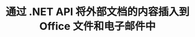 ---
############################# Static ############################
layout: "auto-gen-gist"
draft: false
path: "zh/assembly/net/document/md/"
otherformats: PDF HTML XPS TIFF MHTML TXT XAML EPUB SVG PS PCL XML OTT OXPS POT OTP DOC DOCX DOCM DOT DOTX DOTM RTF ODT OTT XLS XLT XLSX XLSM XLTX XLTM XLSB ODS PPT PPTX PPTM PPS PPSX PPSM  POTX POTM ODP EML EMLX MSG 

############################# Head ############################
head_title: "通过 .NET API 将外部文档的内容插入电子邮件和 MD 文件"
head_description: "GroupDocs.Assembly .NET API 使程序员能够将外部文档的内容动态插入 PDF DOC、DOCX、RTF、XLSX、CSV、PPTX、EML、MSG 和其他文件格式。"

############################# Header ############################
title: "通过 .NET API 将外部文档的内容插入到 Office 文件和电子邮件中"
description: "GroupDocs.Assembly .NET API 完全支持将外部文档内容动态插入报告、电子邮件和 Office 文档，如 PDF DOCX、XLSX、CSV、PPTX、MSG 等。"

######################### Download Button #######################
button:
    enable: true

############################# About ############################
about:
    enable: true
    title: "如何通过 .NET 将外部文档的内容插入到其他文件、报告和电子邮件中？"
    content: |
       文档或文档文件是指用户可以在稍后阶段检索的数字和非数字信息集。计算机或数字文档是由软件应用程序创建的文件，可以存储在计算机系统中。通常使用文字处理器或文本编辑器在计算机系统上创建电子文档。 GroupDocs.Assembly for .NET 是一个非常有用的 API，可帮助软件开发人员创建功能强大的应用程序软件，这些软件可用于轻松创建和管理他们的文档。它允许软件开发人员将外部文档的内容动态插入到报告、电子邮件和 Office 文档中。它支持一些非常常用的文档类型，例如 PDF、HTML、Outlook 电子邮件、Microsoft Office Word、Excel 工作表、PowerPoint 演示文稿等等。此外，完全支持与文档内容插入和编辑相关的一些高级功能，例如将内容插入文档页面、插入电子表格单元格、编辑或替换内容、将内容插入演示幻灯片等等。 

############################# content ############################
steps:
    enable: true
    block:
    - title_left: "通过 .NET 将外部文档内容插入 Word 文件"
      content_left: |
       GroupDocs.Assembly .NET API 使软件开发人员能够轻松地将外部文档的内容插入到各种类型的文档和电子邮件中。 下面的 .NET 代码示例展示了如何将外部文档的内容插入到 Word 处理文档中，只需几行代码。

      title_right: "如何将文档的内容添加到 MD 文件"
      content_right: |
        * 设置源打开文档模板
        * 设置目的地打开文档报告
        * 创建 [DocumentAssembler](https://apireference.groupdocs.com/assembly/net/groupdocs.assembly/documentassembler) 类的实例
        * 调用 [AssembleDocument](https://apireference.groupdocs.com/assembly/net/groupdocs.assembly.documentassembler/assembledocument/methods/3) 方法生成开放文档格式的报告。 它支持
          * 从指定的源路径加载模板文档
          * 使用来自指定的单个或多个源的数据填充模板文档
          * 使用给定的 LoadSaveOptions 将结果文档存储到目标路径。
          * 有关数据源对象的信息。

      gisthash: "c4dc0be4f8ab8c2ba4ee6a78673ca1cd"
      gistfile: "dynamic_documents_insertion_to_word_processing.cs"

    - title_left: "通过 .NET 将外部文档的内容插入电子邮件"
      content_left: |
       GroupDocs.Assembly .NET API 允许在文档中添加和管理各种文档类型和内容。 它允许将外部文档的内容动态插入到各种文档类型和电子邮件文件格式中。 以下 C# 代码显示了用户如何轻松地将外部文档的内容插入到他们自己的 .NET 应用程序中的文档和电子邮件中。 

      title_right: "通过 C# 将文档的内容添加到电子邮件中"
      content_right: |
        * 设置源打开文档模板
        * 设置目的地打开文档报告
        * 创建 [DocumentAssembler](https://apireference.groupdocs.com/assembly/net/groupdocs.assembly/documentassembler) 类的实例
        * 调用 [AssembleDocument](https://apireference.groupdocs.com/assembly/net/groupdocs.assembly.documentassembler/assembledocument/methods/3) 方法生成开放文档格式的报告。 它支持
          * 从指定的源路径加载模板文档
          * 使用来自指定的单个或多个源的数据填充模板文档
          * 使用给定的 LoadSaveOptions 将结果文档存储到目标路径。
          * 有关数据源对象的信息。 

      gisthash: "8fe014550c5f05467da6910a7ee16f18"
      gistfile: "dynamic_documents_insertion_to_emails_dotnet.cs"

    - title_left: "系统要求"
      content_left: |
        所有主要平台和操作系统都支持 GroupDocs.Assembly .NET API。 如需完整的系统要求指南，请访问 [系统要求](https://docs.groupdocs.com/assembly/net/system-requirements/) 在执行以下代码之前，请确保您已安装以下先决条件 系统：
         * 操作系统：Microsoft Windows、Linux、MacOS
         * 开发环境：Visual Studio、Xamarin、MonoDevelop 等
         * 框架：.NET Framework、.NET Standard、.NET Core、Mono
         * 从 [NuGet](https://www.nuget.org/packages/GroupDocs.Assembly/) 获取最新版本的 GroupDocs.Assembly .NET API
        
      title_right: "为什么使用 GroupDocs.Assembly"
      content_right: |
        * 允许用户从模板创建自定义文档。
        * 无需其他软件即可创建和自动化文档
        * 能够根据数据源生成输出文档
        * 在报表中动态插入文档内容
        * 动态附加电子邮件附件并在报告中插入超链接
        * 自动删除空段落
        * 完全支持多种数据格式
        * 动态电子邮件附件支持

demos:
    enable: true
        

more_formats:
    enable: true


back_to_top:
    enable: true
---
